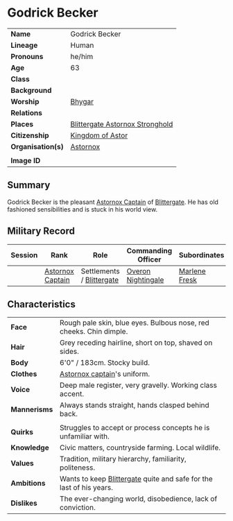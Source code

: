 # Godrick Becker

|||
| --- | --- |
| **Name** | Godrick Becker | character.4
| **Lineage** | Human |
| **Pronouns** | he/him |
| **Age** | 63 |
| **Class** | |
| **Background** | |
| **Worship** | [Bhygar](../gods/deities/bhygar.md) |
| **Relations** | |
| **Places** | [Blittergate Astornox Stronghold](../places/strongholds/blittergate-astornox-stronghold.md) |
| **Citizenship** | [Kingdom of Astor](../civilisations/kingdom-of-astor/kingdom-of-astor.md) |
| **Organisation(s)** | [Astornox](../organisations/government/astornox/astornox.md) |
|||
| **Image ID** | |

## Summary

Godrick Becker is the pleasant [Astornox Captain](../organisations/government/astornox/ranks/astornox-captain.md) of [Blittergate](../places/towns/blittergate.md). He has old fashioned sensibilities and is stuck in his world view.

## Military Record

| Session | Rank | Role | Commanding Officer | Subordinates |
|:---:| --- | --- | --- | --- |
|| [Astornox Captain](../organisations/government/astornox/ranks/astornox-captain.md) | Settlements / [Blittergate](../places/towns/blittergate.md) | [Overon Nightingale](overon-nightingale.md) | [Marlene Fresk](marlene-fresk.md) |

## Characteristics

| | |
| --- | --- |
| **Face** | Rough pale skin, blue eyes. Bulbous nose, red cheeks. Chin dimple. | characteristics.2
| **Hair** | Grey receding hairline, short on top, shaved on sides. |
| **Body** | 6'0" / 183cm. Stocky build. |
| **Clothes** | [Astornox captain](../organisations/government/astornox/ranks/astornox-captain.md)'s uniform. |
| **Voice** | Deep male register, very gravelly. Working class accent. |
| **Mannerisms** | Always stands straight, hands clasped behind back. |
| | |
| **Quirks** | Struggles to accept or process concepts he is unfamiliar with. |
| **Knowledge** | Civic matters, countryside farming. Local wildlife. |
| **Values** | Tradition, military hierarchy, familiarity, politeness. |
| **Ambitions** | Wants to keep [Blittergate](../places/towns/blittergate.md) quite and safe for the last of his years. |
| **Dislikes** | The ever-changing world, disobedience, lack of conviction. |
